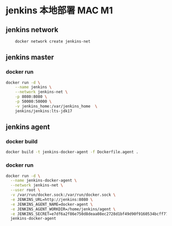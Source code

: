 # jenkins 本地部署 MAC M1

## jenkins network
```bash
    docker network create jenkins-net
```

## jenkins master

### docker run
```bash
docker run -d \
    --name jenkins \
    --network jenkins-net \
    -p 8080:8080 \
    -p 50000:50000 \
    -v jenkins_home:/var/jenkins_home  \
    jenkins/jenkins:lts-jdk17
```

## jenkins agent

### docker build
```bash
docker build -t jenkins-docker-agent -f Dockerfile.agent .
```

### docker run
```bash
docker run -d \
  --name jenkins-docker-agent \
  --network jenkins-net \
  --user root \
  -v /var/run/docker.sock:/var/run/docker.sock \
  -e JENKINS_URL=http://jenkins:8080 \
  -e JENKINS_AGENT_NAME=docker-agent \
  -e JENKINS_AGENT_WORKDIR=/home/jenkins/agent \
  -e JENKINS_SECRET=e7df6a2f86e750d8deaa08ec2728d1bf49d90f9160534bcff776c9052f91480b \
  jenkins-docker-agent
```